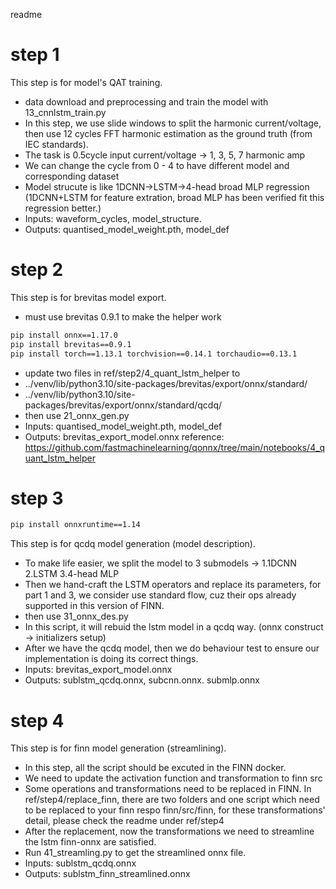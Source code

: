 readme
# step 1
This step is for model's QAT training.
- data download and preprocessing and train the model with 13_cnnlstm_train.py
- In this step, we use slide windows to split the harmonic current/voltage, then use 12 cycles FFT harmonic estimation as the ground truth (from IEC standards).
- The task is 0.5cycle input current/voltage -> 1, 3, 5, 7 harmonic amp
- We can change the cycle from 0 - 4 to have different model and corresponding dataset
- Model strucute is like 1DCNN->LSTM->4-head broad MLP regression (1DCNN+LSTM for feature extration, broad MLP has been verified fit this regression better.)
- Inputs: waveform_cycles, model_structure.
- Outputs: quantised_model_weight.pth, model_def 
# step 2
This step is for brevitas model export.
- must use brevitas 0.9.1 to make the helper work
```bash
pip install onnx==1.17.0
pip install brevitas==0.9.1
pip install torch==1.13.1 torchvision==0.14.1 torchaudio==0.13.1
```
- update two files in ref/step2/4_quant_lstm_helper to
- ../venv/lib/python3.10/site-packages/brevitas/export/onnx/standard/
- ../venv/lib/python3.10/site-packages/brevitas/export/onnx/standard/qcdq/
- then use 21_onnx_gen.py
- Inputs: quantised_model_weight.pth, model_def
- Outputs: brevitas_export_model.onnx 
reference: https://github.com/fastmachinelearning/qonnx/tree/main/notebooks/4_quant_lstm_helper
# step 3
```bash
pip install onnxruntime==1.14
```
This step is for qcdq model generation (model description).
- To make life easier, we split the model to 3 submodels -> 1.1DCNN 2.LSTM 3.4-head MLP
- Then we hand-craft the LSTM operators and replace its parameters, for part 1 and 3, we consider use standard flow, cuz their ops already supported in this version of FINN.
- then use 31_onnx_des.py
- In this script, it will rebuid the lstm model in a qcdq way. (onnx construct -> initializers setup)
- After we have the qcdq model, then we do behaviour test to ensure our implementation is doing its correct things.
- Inputs: brevitas_export_model.onnx
- Outputs: sublstm_qcdq.onnx, subcnn.onnx. submlp.onnx
# step 4
This step is for finn model generation (streamlining).
- In this step, all the script should be excuted in the FINN docker.
- We need to update the activation function and transformation to finn src
- Some operations and transformations need to be replaced in FINN. In ref/step4/replace_finn, there are two folders and one script which need to be replaced to your finn respo finn/src/finn, for these transformations' detail, please check the readme under ref/step4
- After the replacement, now the transformations we need to streamline the lstm finn-onnx are satisfied.
- Run 41_streamling.py to get the streamlined onnx file.
- Inputs: sublstm_qcdq.onnx
- Outputs: sublstm_finn_streamlined.onnx